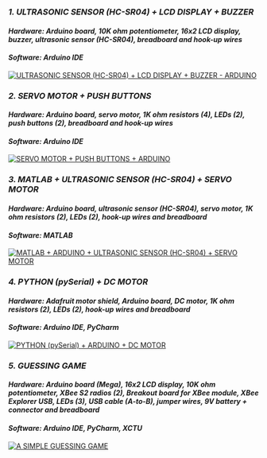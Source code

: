 ### _1. ULTRASONIC SENSOR (HC-SR04) + LCD DISPLAY + BUZZER_
#### _Hardware: Arduino board, 10K ohm potentiometer, 16x2 LCD display, buzzer, ultrasonic sensor (HC-SR04), breadboard and hook-up wires_
#### _Software: Arduino IDE_
[![ULTRASONIC SENSOR (HC-SR04) + LCD DISPLAY + BUZZER - ARDUINO](http://img.youtube.com/vi/sgeazQBOYPo/0.jpg)](https://www.youtube.com/watch?v=sgeazQBOYPo "ULTRASONIC SENSOR (HC-SR04) + LCD DISPLAY + BUZZER - ARDUINO")

### _2. SERVO MOTOR + PUSH BUTTONS_
#### _Hardware: Arduino board, servo motor, 1K ohm resistors (4), LEDs (2), push buttons (2), breadboard and hook-up wires_
#### _Software: Arduino IDE_
[![SERVO MOTOR + PUSH BUTTONS + ARDUINO](http://img.youtube.com/vi/6BE21QGpEQQ/0.jpg)](https://www.youtube.com/watch?v=6BE21QGpEQQ "SERVO MOTOR + PUSH BUTTONS + ARDUINO")

### _3. MATLAB + ULTRASONIC SENSOR (HC-SR04) + SERVO MOTOR_
#### _Hardware: Arduino board, ultrasonic sensor (HC-SR04), servo motor, 1K ohm resistors (2), LEDs (2), hook-up wires and breadboard_
#### _Software: MATLAB_
[![MATLAB + ARDUINO + ULTRASONIC SENSOR (HC-SR04) + SERVO MOTOR](http://img.youtube.com/vi/P7SwC4Z7_Vw/0.jpg)](https://www.youtube.com/watch?v=P7SwC4Z7_Vw "MATLAB + ARDUINO + ULTRASONIC SENSOR (HC-SR04) + SERVO MOTOR")

### _4. PYTHON (pySerial) + DC MOTOR_
#### _Hardware: Adafruit motor shield, Arduino board, DC motor, 1K ohm resistors (2), LEDs (2), hook-up wires and breadboard_
#### _Software: Arduino IDE, PyCharm_
[![PYTHON (pySerial) + ARDUINO + DC MOTOR](http://img.youtube.com/vi/9xUVlkRJ1rU/0.jpg)](https://www.youtube.com/watch?v=9xUVlkRJ1rU
 "PYTHON (pySerial) + ARDUINO + DC MOTOR")

### _5. GUESSING GAME_
#### _Hardware: Arduino board (Mega), 16x2 LCD display, 10K ohm potentiometer, XBee S2 radios (2), Breakout board for XBee module, XBee Explorer USB, LEDs (3), USB cable (A-to-B), jumper wires, 9V battery + connector and breadboard_
#### _Software: Arduino IDE, PyCharm, XCTU_
[![A SIMPLE GUESSING GAME](http://img.youtube.com/vi/XKsY3Z5xZfE/0.jpg)](https://www.youtube.com/watch?v=XKsY3Z5xZfE
 "A SIMPLE GUESSING GAME")
